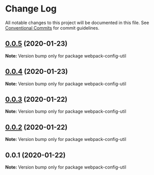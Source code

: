 # Change Log

All notable changes to this project will be documented in this file.
See [Conventional Commits](https://conventionalcommits.org) for commit guidelines.

## [0.0.5](https://github.com/elmpp/peartree/compare/webpack-config-util@0.0.4...webpack-config-util@0.0.5) (2020-01-23)

**Note:** Version bump only for package webpack-config-util





## [0.0.4](https://github.com/elmpp/peartree/compare/webpack-config-util@0.0.3...webpack-config-util@0.0.4) (2020-01-23)

**Note:** Version bump only for package webpack-config-util





## [0.0.3](https://github.com/elmpp/peartree/compare/webpack-config-util@0.0.2...webpack-config-util@0.0.3) (2020-01-22)

**Note:** Version bump only for package webpack-config-util





## [0.0.2](https://github.com/elmpp/peartree/compare/webpack-config-util@0.0.1...webpack-config-util@0.0.2) (2020-01-22)

**Note:** Version bump only for package webpack-config-util





## 0.0.1 (2020-01-22)

**Note:** Version bump only for package webpack-config-util
